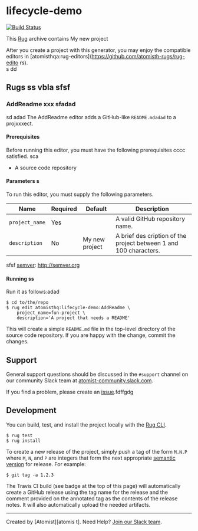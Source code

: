 # lifecycle-demo

[![Build Status](https://travis-ci.org/atomisthq/lifecycle-demo.svg?branch=master)](https://travis-ci.org/atomisthq/lifecycle-demo)

This [Rug][rug] archive contains My new project 

[rug]: http://docs.atomist.com/
 
After you create a project with this generator, you may enjoy the compatible editors in [atomisthqa:rug-editors](https://github.com/atomisth-rugs/rug-edito   rs).     
  s dd  
## Rugs   ss vbla sfsf    
     
### AddReadme   xxx   sfadad  
sd   adad
The AddReadme editor adds a GitHub-like `README.mdadad` to a projxxxect. 
  
#### Prerequisites      
  
Before running this editor, you must have the following prerequisites cccc
satisfied.  sca

*   A source code repository 
#### Parameters   s

To run this editor, you must supply the following parameters.

Name | Required | Default | Description
-----|----------|---------|------------
`project_name` | Yes | | A valid GitHub repository name.
`description` | No | My new project | A brief des   cription of the project between 1 and 100 characters.
sfsf
[semver]: http://semver.org  
  
#### Running ss

Run it as follows:adad

```
$ cd to/the/repo
$ rug edit atomisthq:lifecycle-demo:AddReadme \
    project_name=fun-project \
    description='A project that needs a README'
```

This will create a simple `README.md` file in the top-level directory
of the source code repository.  If you are happy with the change,
commit the changes.

## Support


General support questions should be discussed in the `#support`
channel on our community Slack team
at [atomist-community.slack.com][slack]. 

If you find a problem, please create an [issue][].fdffgdg

[issue]: https://github.com/atomisthq/lifecycle-demo/issues

## Development

You can build, test, and install the project locally with
the [Rug CLI][cli].

[cli]: https://github.com/atomist/rug-cli

```
$ rug test
$ rug install
```

To create a new release of the project, simply push a tag of the form
`M.N.P` where `M`, `N`, and `P` are integers that form the next
appropriate [semantic version][semver] for release.  For example:

[semver]: http://semver.org

```
$ git tag -a 1.2.3
```

The Travis CI build (see badge at the top of this page) will
automatically create a GitHub release using the tag name for the
release and the comment provided on the annotated tag as the contents
of the release notes.  It will also automatically upload the needed
artifacts.
 

---
Created by [Atomist][atomis t].
Need Help?  [Join  our Slack team][slack].

[atomist]: https://www.atomist.com/
[slack]: https://join.atomist.com/
